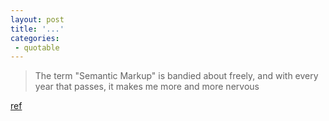 ```yaml
---
layout: post
title: '...'
categories:
 - quotable
---
```


<blockquote>The term "Semantic Markup" is bandied about freely, and with every year that passes, it makes me more and more nervous</blockquote><a href="http://www.tbray.org/ongoing/When/200x/2003/04/09/SemanticMarkup">ref</a>

